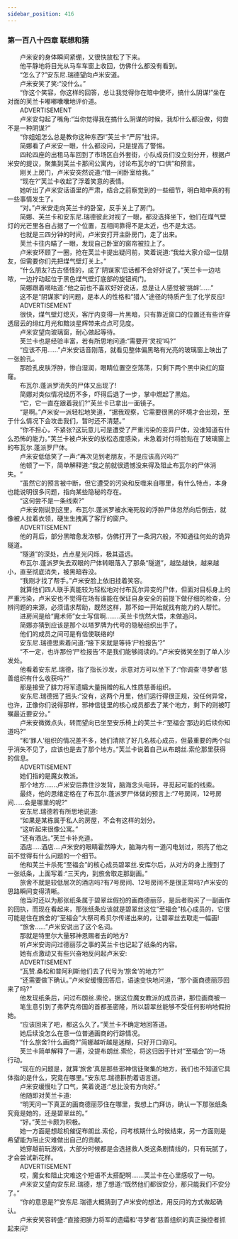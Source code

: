 ```yaml
---
sidebar_position: 416
---
```

### 第一百八十四章 联想和猜  


　　卢米安的身体瞬间紧绷，又很快放松了下来。  
　　他平静地将目光从马车车窗上收回，仿佛什么都没有看到。  
　　“怎么了?”安东尼.瑞德望向卢米安道。  
　　卢米安笑了笑:“没什么。”  
　　“你这个笑容，你这样的回答，总让我觉得你在暗中使坏，搞什么阴谋!”坐在对面的芙兰卡嘟嘟囔囔地评价道。  
　　ADVERTISEMENT  
　　卢米安勾起了嘴角:“当你觉得我在搞什么阴谋的时候，我却什么都没做，何尝不是一种阴谋?”  
　　“你姐姐怎么总是教你这种东西!”芙兰卡“严厉”批评。  
　　简娜看了卢米安一眼，什么都没问，只是提高了警惕。  
　　四轮四座的出租马车回到了市场区白外套街，小队成员们没立刻分开，根据卢米安的提议，聚集到芙兰卡那间公寓内，讨论布瓦尔的“口供”和预言。  
　　刚关上房门，卢米安突然说道:“借一间卧室给我。”  
　　“现在?”芙兰卡收起了浮着笑意的表情。  
　　她听出了卢米安话语里的严肃，结合之前察觉到的一些细节，明白暗中真的有一些事情发生了。  
　　“对。”卢米安走向芙兰卡的卧室，反手关上了房门。  
　　简娜、芙兰卡和安东尼.瑞德彼此对视了一眼，都没选择坐下，他们在煤气壁灯的光芒里各自占据了一个位置，互相间靠得不是太近，也不是太远。  
　　也就是三四分钟的时间，卢米安打开主卧房门，走了出来。  
　　芙兰卡往内瞄了一眼，发现自己卧室的窗帘被拉上了。  
　　卢米安环顾了一圈，抢在芙兰卡提出疑问前，笑着说道:“我给大家介绍一位朋友，但需要你们先把煤气壁灯关上。”  
　　“什么朋友?古古怪怪的，成了‘阴谋家’后话都不会好好说了。”芙兰卡一边咕哝，一边拧动起位于黑色煤气壁灯底部的旋钮阀门。  
　　简娜跟着嘀咕道:“他之前也不喜欢好好说话，总是让人感觉被‘挑衅’……”  
　　这不是“阴谋家”的问题，是本人的性格和“猎人”途径的特质产生了化学反应!  
　　ADVERTISEMENT  
　　很快，煤气壁灯熄灭，客厅内变得一片黑暗，只有靠近窗口的位置还有些许穿透层云的绯红月光和黯淡星辉带来点点可见度。  
　　卢米安望向玻璃窗，耐心做起等待。  
　　芙兰卡也是经验丰富，若有所思地问道:“需要开‘灵视’吗?”  
　　“应该不用……”卢米安话音刚落，就看见整体偏黑略有光亮的玻璃窗上映出了一张脸孔。  
　　那脸孔皮肤浮肿，惨白湿润，眼睛位置空空荡荡，只剩下两个黑中染红的窟窿。  
　　布瓦尔.蓬派罗消失的尸体又出现了!  
　　简娜对类似情况经历不多，吓得后退了一步，掌中燃起了黑焰。  
　　“它，它一直在跟着我们?”芙兰卡已拿出一面镜子。  
　　“是啊。”卢米安一派轻松地笑道，“据我观察，它需要很黑的环境才会出现，至于什么情况下会攻击我们，暂时还不清楚。”  
　　“你不担心，不紧张?这玩意儿可是遭受了严重污染的变异尸体，没谁知道有什么恐怖的能力。”芙兰卡被卢米安的放松态度感染，未急着对付将脸贴在了玻璃窗上的布瓦尔.蓬派罗尸体。  
　　卢米安低低笑了一声:“再次见到老朋友，不是应该高兴吗?”  
　　他顿了一下，简单解释道:“我之前就很遗憾没来得及阻止布瓦尔的尸体消失。“  
　　“虽然它的预言被中断，但它遭受的污染和反噬来自哪里，有什么特点，本身也能说明很多问题，指向某些隐秘的存在。  
　　“这何尝不是一条线索?”  
　　卢米安刚说到这里，布瓦尔.蓬派罗被水淹死般的浮肿尸体忽然向后倒去，就像被人拉着衣领，硬生生拽离了客厅的窗户。  
　　ADVERTISEMENT  
　　他的背后，部分黑暗愈发浓郁，仿佛打开了一条洞穴般，不知通往何处的诡异隧道。  
　　“隧道”的深处，点点星光闪烁，极其遥远。  
　　布瓦尔.蓬派罗失去双眼的尸体转眼落入了那条“隧道”，越坠越快，越来越小，直至彻底消失，被黑暗吞没。  
　　“我刚才找了帮手。”卢米安脸上依旧挂着笑容。  
　　就算他们四人联手真能较为轻松地对付布瓦尔异变的尸体，但面对目标身上的严重污染，卢米安也不觉得在场有谁能在保证自身安全的前提下做仔细的检查，分辨问题的来源，必须请求帮助，既然这样，那不如一开始就找有能力的人帮忙。  
　　进房间是给“魔术师”女士写信啊.…….芙兰卡恍然大悟，未做追问。  
　　简娜亦猜到应该是那个以塔罗牌为代号的隐秘组织出手了。  
　　他们的成员之间可是有信使联络的!  
　　安东尼.瑞德思索着问道:“接下来就是等待‘尸检报告’?”  
　　“不一定，也许那份‘尸检报告’不是我们能够阅读的。”卢米安微笑坐到了单人沙发处。  
　　他看着安东尼.瑞德，指了指长沙发，示意对方可以坐下了:“你调查‘寻梦者’慈善组织有什么收获吗?”  
　　那是接受了腓力将军遗孀大量捐赠的私人性质慈善组织。  
　　安东尼.瑞德摇了摇头:“没有，这两个月里，他们运行得很正规，没任何异常，也许，正像你们说得那样，邪神信徒里的核心成员都去了某个地方，剩下的则被叮嘱最近要安分。”  
　　卢米安微微点头，转而望向已坐至安乐椅上的芙兰卡:“至福会’那边的后续你知道吗?”  
　　“和‘罪人’组织的情况差不多，她们清除了好几名核心成员，但最重要的两个似乎消失不见了，应该也是去了那个地方。”芙兰卡说着自己从布朗丝.索伦那里获得的信息。  
　　ADVERTISEMENT  
　　她们指的是魔女教派。  
　　那个地方...….卢米安后靠住沙发背，脑海念头电转，寻觅起可能的线索。  
　　最终，他的思绪定格在了布瓦尔.蓬派罗尸体做的预言上:“7号房间，12号房间……会是哪里的呢?”  
　　安东尼.瑞德若有所思地说道:  
　　“如果是某栋属于私人的房屋，不会有这样的划分。  
　　“这听起来很像公寓。”  
　　“还有酒店。”芙兰卡补充道。  
　　酒店.....酒店....卢米安的眼睛霍然睁大，脑海内有一道闪电划过，照亮了他之前不觉得有什么问题的一个细节。  
　　他和芙兰卡杀死“至福会”的核心成员碧翠丝.安库尔后，从对方的身上搜到了一张纸条，上面写着:“三天内，到旅舍取走那副画。”  
　　旅舍不就是较低层次的酒店吗?有7号房间、12号房间不是很正常吗?卢米安的思路瞬间变得清晰。  
　　他当时还以为那张纸条属于碧翠丝假扮的画商德丽莎，是后者购买了一副画作的回执，而现在看起来，那张纸条应该就是碧翠丝这位“至福会”核心成员的，它很可能是住在旅舍的“至福会”大祭司希贝尔传递出来的，让碧翠丝去取走一幅画!  
　　“旅舍……”卢米安说出了这个名词。  
　　那就是特里尔大量邪神恩赐者去的地方?  
　　听卢米安询问过德丽莎之事的芙兰卡也记起了纸条的内容。  
　　她有点激动又有些兴奋地反问起卢米安:  
　　ADVERTISEMENT  
　　“瓦赞.桑松和普阿利斯他们去了代号为‘旅舍’的地方?”  
　　“还需要做下确认。”卢米安缓慢回答后，语速变快地问道，“那个画商德丽莎回来了吗?”  
　　他发现纸条后，问过布朗丝.索伦，据这位魔女教派的成员讲，那位画商被一  
　　笔生意引到了弗萨克帝国的首都圣密隆，所以碧翠丝能够不受任何影响地假扮她。  
　　“应该回来了吧，都这么久了。”芙兰卡不确定地回答道。  
　　她后续没怎么在意一位普通画商的行踪情况。  
　　“什么旅舍?什么画商?”简娜越听越是迷糊，只好开口询问。  
　　芙兰卡简单解释了一遍，没提布朗丝.索伦，将这归因于针对“至福会”的一场行动。  
　　“现在的问题是，就算‘旅舍’真是那些邪神信徒聚集的地方，我们也不知道它具体指的是什么，究竟在哪里。”安东尼.瑞德斟酌着语言道。  
　　卢米安缓慢吐了口气，笑着说道:“总比没有方向好。”  
　　他随即对芙兰卡道:  
　　“明天问一下真正的画商德丽莎住在哪里，我想上门拜访，确认一下那张纸条究竟是她的，还是碧翠丝的。”  
　　“好。”芙兰卡颇为积极。  
　　她一方面是想趁机催促布朗丝.索伦，问考核期什么时候结束，另一方面则是希望能为阻止灾难做出自己的贡献。  
　　她穿越前玩游戏，大部分时候都是会选拯救人类这条剧情线的，只有玩腻了，才会尝试新花样。  
　　ADVERTISEMENT  
　　哎，魔女和阻止灾难这个短语不太搭配啊…….芙兰卡在心里感叹了一句。  
　　卢米安又望向安东尼.瑞德，想了想道:“既然他们都很安分，那只能我们不安分了。”  
　　“你的意思是?”安东尼.瑞德大概猜到了卢米安的想法，用反问的方式做起确认。  
　　卢米安笑容转盛:“直接把腓力将军的遗孀和‘寻梦者’慈善组织的真正操控者抓起来问!  
